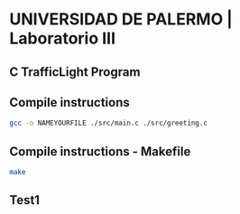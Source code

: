 # UNIVERSIDAD DE PALERMO | Laboratorio III

## C TrafficLight Program

## Compile instructions

```bash
gcc -o NAMEYOURFILE ./src/main.c ./src/greeting.c
```

## Compile instructions - Makefile
```bash
make
```

## Test1
